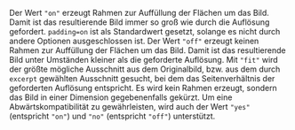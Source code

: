 Der Wert `"on"` erzeugt Rahmen zur Auffüllung der Flächen um das Bild. Damit
ist das resultierende Bild immer so groß wie durch die Auflösung gefordert.
`padding=on` ist als Standardwert gesetzt, solange es nicht durch andere
Optionen ausgeschlossen ist.
Der Wert `"off"` erzeugt keinen Rahmen zur Auffüllung der Flächen um das
Bild. Damit ist das resultierende Bild unter Umständen kleiner als die
geforderte Auflösung.
Mit `"fit"` wird der größte mögliche Ausschnitt aus dem Originalbild, bzw.
aus dem durch `excerpt` gewählten Ausschnitt gesucht, bei dem das
Seitenverhältnis der geforderten Auflösung entspricht. Es wird kein Rahmen
erzeugt, sondern das Bild in einer Dimension gegebenenfalls gekürzt.
Um eine Abwärtskompatibilität zu gewährleisten, wird auch der Wert `"yes"`
(entspricht `"on"`) und `"no"` (entspricht `"off"`) unterstützt.